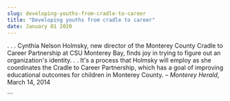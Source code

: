 ```yaml
---
slug: developing-youths-from-cradle-to-career
title: "Developing youths from cradle to career"
date: January 01 2020
---
```


 
<p>
  . . . Cynthia Nelson Holmsky, new director of the Monterey County Cradle to
  Career Partnership at CSU Monterey Bay, finds joy in trying to figure out an
  organization's identity. . . It's a process that Holmsky will employ as she
  coordinates the Cradle to Career Partnership, which has a goal of improving
  educational outcomes for children in Monterey County. –
  <em>Monterey Herald</em>, March 14, 2014
</p>
```
